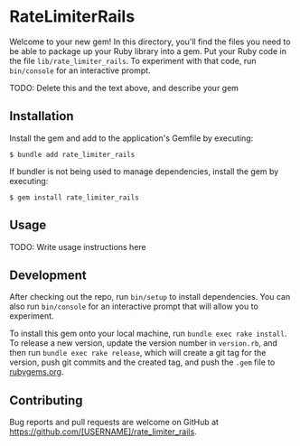 # RateLimiterRails

Welcome to your new gem! In this directory, you'll find the files you need to be able to package up your Ruby library into a gem. Put your Ruby code in the file `lib/rate_limiter_rails`. To experiment with that code, run `bin/console` for an interactive prompt.

TODO: Delete this and the text above, and describe your gem

## Installation

Install the gem and add to the application's Gemfile by executing:

    $ bundle add rate_limiter_rails

If bundler is not being used to manage dependencies, install the gem by executing:

    $ gem install rate_limiter_rails

## Usage

TODO: Write usage instructions here

## Development

After checking out the repo, run `bin/setup` to install dependencies. You can also run `bin/console` for an interactive prompt that will allow you to experiment.

To install this gem onto your local machine, run `bundle exec rake install`. To release a new version, update the version number in `version.rb`, and then run `bundle exec rake release`, which will create a git tag for the version, push git commits and the created tag, and push the `.gem` file to [rubygems.org](https://rubygems.org).

## Contributing

Bug reports and pull requests are welcome on GitHub at https://github.com/[USERNAME]/rate_limiter_rails.

